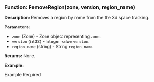 ### Function: RemoveRegion(zone, version, region_name)

**Description:**
Removes a region by name from the the 3d space tracking.

**Parameters:**
- `zone` (Zone) - Zone object representing `zone`.
- `version` (int32) - Integer value `version`.
- `region_name` (string) - String `region_name`.

**Returns:** None.

**Example:**

Example Required
